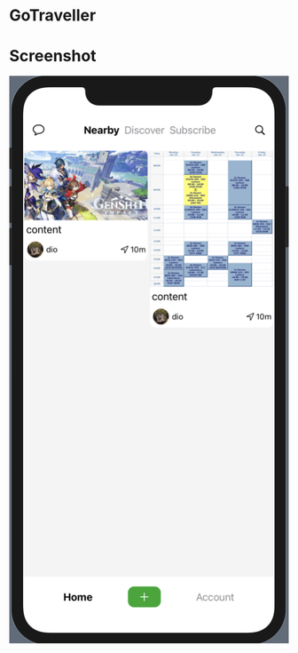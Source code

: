 # GoTraveller
 
 # Screenshot
 ![Image text](https://github.com/cyc0825/GoTraveller/blob/main/GoTraveller/screenshot.png)
